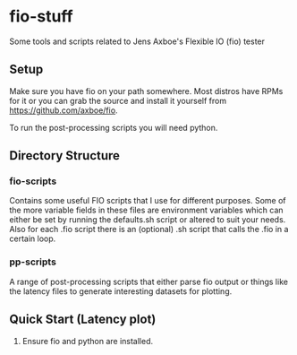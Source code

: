 # fio-stuff
Some tools and scripts related to Jens Axboe's Flexible IO (fio) tester

## Setup

Make sure you have fio on your path somewhere. Most distros have RPMs
for it or you can grab the source and install it yourself from
https://github.com/axboe/fio. 

To run the post-processing scripts you will need python.

## Directory Structure

### fio-scripts

Contains some useful FIO scripts that I use for different
purposes. Some of the more variable fields in these files are
environment variables which can either be set by running the
defaults.sh script or altered to suit your needs. Also for each .fio
script there is an (optional) .sh script that calls the .fio in a
certain loop.

### pp-scripts

A range of post-processing scripts that either parse fio output or
things like the latency files to generate interesting datasets for
plotting.

## Quick Start (Latency plot)

1. Ensure fio and python are installed.

